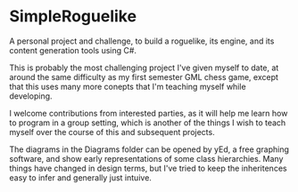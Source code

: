 SimpleRoguelike
===============

A personal project and challenge, to build a roguelike, its engine, and its content generation tools using C#.

This is probably the most challenging project I've given myself to date, at around the same difficulty as my first semester GML chess game, except that this uses many more conepts that I'm teaching myself while developing.

I welcome contributions from interested parties, as it will help me learn how to program in a group setting, which is another of the things I wish to teach myself over the course of this and subsequent projects.

The diagrams in the Diagrams folder can be opened by yEd, a free graphing software, and show early representations of some class hierarchies. Many things have changed in design terms, but I've tried to keep the inheritences easy to infer and generally just intuive.
